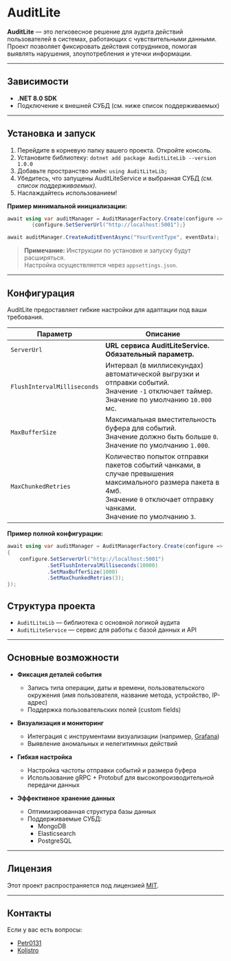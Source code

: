 # AuditLite

**AuditLite** — это легковесное решение для аудита действий пользователей в системах, работающих с чувствительными данными. Проект позволяет фиксировать действия сотрудников, помогая выявлять нарушения, злоупотребления и утечки информации.

---

## Зависимости

- **.NET 8.0 SDK**
- Подключение к внешней СУБД (см. ниже список поддерживаемых)

---

## Установка и запуск

1. Перейдите в корневую папку вашего проекта. Откройте консоль.
2. Установите библиотеку: `dotnet add package AuditLiteLib --version 1.0.0`
3. Добавьте пространство имён: `using AuditLiteLib;`
4. Убедитесь, что запущены AuditLiteService и выбранная СУБД _(см. список поддерживаемых)._
5. Наслаждайтесь использованием!

**Пример минимальной инициализации:**

```csharp
await using var auditManager = AuditManagerFactory.Create(configure =>
		{configure.SetServerUrl("http://localhost:5001");} 

await auditManager.CreateAuditEventAsync("YourEventType", eventData);
```
> **Примечание:** Инструкции по установке и запуску будут расширяться.  
> Настройка осуществляется через `appsettings.json`.
---

## Конфигурация

AuditLite предоставляет гибкие настройки для адаптации под ваши требования.

| Параметр                   | Описание                                                                                                                                                                                   |
|----------------------------|--------------------------------------------------------------------------------------------------------------------------------------------------------------------------------------------|
| `ServerUrl`                | **URL сервиса AuditLiteService. Обязательный параметр.**                                                                                                                                   |
| `FlushIntervalMilliseconds` | Интервал (в миллисекундах) автоматической выгрузки и отправки событий. <br> Значение `-1` отключает таймер. <br> Значение по умолчанию `10.000` мс.                                        |
| `MaxBufferSize`            | Максимальная вместительность буфера для событий. <br> Значение должно быть больше `0`. <br> Значение по умолчанию `1.000`.                                                                 |
| `MaxChunkedRetries`        | Количество попыток отправки пакетов событий чанками, в случае превышения максимального размера пакета в 4мб. <br> Значение `0` отключает отправку чанками. <br> Значение по умолчанию `3`. |

**Пример полной конфигурации:**
```csharp
await using var auditManager = AuditManagerFactory.Create(configure =>
{
    configure.SetServerUrl("http://localhost:5001")
             .SetFlushIntervalMilliseconds(10000)
             .SetMaxBufferSize(1000)
             .SetMaxChunkedRetries(3);    
});
```

## Структура проекта

- `AuditLiteLib` — библиотека с основной логикой аудита  
- `AuditLiteService` — сервис для работы с базой данных и API

---

## Основные возможности

- **Фиксация деталей события**
  - Запись типа операции, даты и времени, пользовательского окружения (имя пользователя, название метода, устройство, IP-адрес)
  - Поддержка пользовательских полей (custom fields)

- **Визуализация и мониторинг**
  - Интеграция с инструментами визуализации (например, [Grafana](https://grafana.com/))
  - Выявление аномальных и нелегитимных действий

- **Гибкая настройка**
  - Настройка частоты отправки событий и размера буфера
  - Использование gRPC + Protobuf для высокопроизводительной передачи данных

- **Эффективное хранение данных**
  - Оптимизированная структура базы данных
  - Поддерживаемые СУБД:
    - MongoDB
    - Elasticsearch
    - PostgreSQL

---

## Лицензия

Этот проект распространяется под лицензией [MIT](LICENSE).

---

## Контакты

Если у вас есть вопросы:

- [Petr0131](https://github.com/Petr0131)  
- [Kolistro](https://github.com/Kolistro)